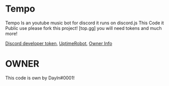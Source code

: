 # Tempo

Tempo Is an youtube music bot for discord it runs on discord.js This Code it Public use please fork this project! [top.gg] you will need tokens and much more!

[Discord developer token](tttt), [UptimeRobot](https://uptimerobot.com/dashboard#mainDashboard), [Owner Info](ddddd)



# OWNER
This code is own by Dayln#0001! 
